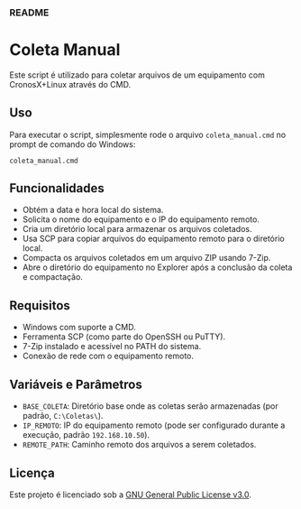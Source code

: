 ### README

# Coleta Manual

Este script é utilizado para coletar arquivos de um equipamento com CronosX+Linux através do CMD.

## Uso

Para executar o script, simplesmente rode o arquivo `coleta_manual.cmd` no prompt de comando do Windows:

```
coleta_manual.cmd
```

## Funcionalidades

- Obtém a data e hora local do sistema.
- Solicita o nome do equipamento e o IP do equipamento remoto.
- Cria um diretório local para armazenar os arquivos coletados.
- Usa SCP para copiar arquivos do equipamento remoto para o diretório local.
- Compacta os arquivos coletados em um arquivo ZIP usando 7-Zip.
- Abre o diretório do equipamento no Explorer após a conclusão da coleta e compactação.

## Requisitos

- Windows com suporte a CMD.
- Ferramenta SCP (como parte do OpenSSH ou PuTTY).
- 7-Zip instalado e acessível no PATH do sistema.
- Conexão de rede com o equipamento remoto.

## Variáveis e Parâmetros

- `BASE_COLETA`: Diretório base onde as coletas serão armazenadas (por padrão, `C:\Coletas\`).
- `IP_REMOTO`: IP do equipamento remoto (pode ser configurado durante a execução, padrão `192.168.10.50`).
- `REMOTE_PATH`: Caminho remoto dos arquivos a serem coletados.

## Licença

Este projeto é licenciado sob a [GNU General Public License v3.0](https://www.gnu.org/licenses/gpl-3.0.html).
